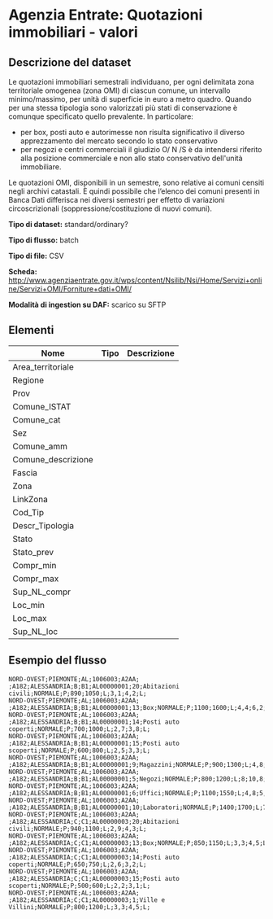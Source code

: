 # Agenzia Entrate: Quotazioni immobiliari - valori

## Descrizione del dataset
Le quotazioni immobiliari semestrali individuano, per ogni delimitata zona territoriale omogenea (zona OMI) di ciascun comune, un intervallo minimo/massimo, per unità di superficie in euro a metro quadro. Quando per una stessa tipologia sono valorizzati più stati di conservazione è comunque specificato quello prevalente. In particolare:
 - per box, posti auto e autorimesse non risulta significativo il diverso apprezzamento del mercato secondo lo stato conservativo
 - per negozi e centri commerciali il giudizio O/ N /S è da intendersi riferito alla posizione commerciale e non allo stato conservativo dell'unità immobiliare.

Le quotazioni OMI, disponibili in un semestre, sono relative ai comuni censiti negli archivi catastali. È quindi possibile che l’elenco dei comuni presenti in Banca Dati differisca nei diversi semestri per effetto di variazioni circoscrizionali (soppressione/costituzione di nuovi comuni).


**Tipo di dataset:** standard/ordinary?

**Tipo di flusso:** batch

**Tipo di file:** CSV

**Scheda:** http://www.agenziaentrate.gov.it/wps/content/Nsilib/Nsi/Home/Servizi+online/Servizi+OMI/Forniture+dati+OMI/

**Modalità di ingestion su DAF:** scarico su SFTP


## Elementi

| Nome | Tipo   | Descrizione                     |
|------|--------|---------------------------------|
| Area_territoriale | |
| Regione | |
| Prov | |
| Comune_ISTAT | |
| Comune_cat | |
| Sez | |
| Comune_amm | |
| Comune_descrizione | |
| Fascia | |
| Zona | |
| LinkZona | |
| Cod_Tip | |
| Descr_Tipologia | |
| Stato | |
| Stato_prev | |
| Compr_min | |
| Compr_max | |
| Sup_NL_compr | |
| Loc_min | |
| Loc_max | |
| Sup_NL_loc


## Esempio del flusso

```
NORD-OVEST;PIEMONTE;AL;1006003;A2AA; ;A182;ALESSANDRIA;B;B1;AL00000001;20;Abitazioni civili;NORMALE;P;890;1050;L;3,1;4,2;L;
NORD-OVEST;PIEMONTE;AL;1006003;A2AA; ;A182;ALESSANDRIA;B;B1;AL00000001;13;Box;NORMALE;P;1100;1600;L;4,4;6,2;L;
NORD-OVEST;PIEMONTE;AL;1006003;A2AA; ;A182;ALESSANDRIA;B;B1;AL00000001;14;Posti auto coperti;NORMALE;P;700;1000;L;2,7;3,8;L;
NORD-OVEST;PIEMONTE;AL;1006003;A2AA; ;A182;ALESSANDRIA;B;B1;AL00000001;15;Posti auto scoperti;NORMALE;P;600;800;L;2,5;3,3;L;
NORD-OVEST;PIEMONTE;AL;1006003;A2AA; ;A182;ALESSANDRIA;B;B1;AL00000001;9;Magazzini;NORMALE;P;900;1300;L;4,8;5,7;L;
NORD-OVEST;PIEMONTE;AL;1006003;A2AA; ;A182;ALESSANDRIA;B;B1;AL00000001;5;Negozi;NORMALE;P;800;1200;L;8;10,8;L;
NORD-OVEST;PIEMONTE;AL;1006003;A2AA; ;A182;ALESSANDRIA;B;B1;AL00000001;6;Uffici;NORMALE;P;1100;1550;L;4,8;5,7;L;
NORD-OVEST;PIEMONTE;AL;1006003;A2AA; ;A182;ALESSANDRIA;B;B1;AL00000001;10;Laboratori;NORMALE;P;1400;1700;L;7;8,5;L;
NORD-OVEST;PIEMONTE;AL;1006003;A2AA; ;A182;ALESSANDRIA;C;C1;AL00000003;20;Abitazioni civili;NORMALE;P;940;1100;L;2,9;4,3;L;
NORD-OVEST;PIEMONTE;AL;1006003;A2AA; ;A182;ALESSANDRIA;C;C1;AL00000003;13;Box;NORMALE;P;850;1150;L;3,3;4,5;L;
NORD-OVEST;PIEMONTE;AL;1006003;A2AA; ;A182;ALESSANDRIA;C;C1;AL00000003;14;Posti auto coperti;NORMALE;P;650;750;L;2,6;3,2;L;
NORD-OVEST;PIEMONTE;AL;1006003;A2AA; ;A182;ALESSANDRIA;C;C1;AL00000003;15;Posti auto scoperti;NORMALE;P;500;600;L;2,2;3,1;L;
NORD-OVEST;PIEMONTE;AL;1006003;A2AA; ;A182;ALESSANDRIA;C;C1;AL00000003;1;Ville e Villini;NORMALE;P;800;1200;L;3,3;4,5;L;
```

